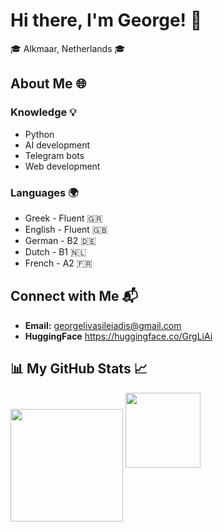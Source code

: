# Hi there, I'm George! 👋
🎓 Alkmaar, Netherlands 🎓

## About Me 🌐

### Knowledge 💡
- Python
- AI development
- Telegram bots
- Web development

### Languages 🌍
- Greek - Fluent 🇬🇷
- English - Fluent 🇬🇧
- German - B2 🇩🇪
- Dutch - B1 🇳🇱
- French - A2 🇫🇷

## Connect with Me 📬
- **Email:** georgelivasileiadis@gmail.com
- **HuggingFace** https://huggingface.co/GrgLiAi

## 📊 My GitHub Stats 📈
<p align="left">
    <img align="center" src="https://github-readme-stats-eight-theta.vercel.app/api?username=GrgLi&show_icons=true&hide_border=true&include_all_commits=true&count_private=true&bg_color=00000000&theme=tokyonight" height=180px/>
    <img height="120px" src="https://github-readme-stats.vercel.app/api/top-langs/?username=GrgLi&hide=html&hide_title=true&hide_border=true&layout=compact&langs_count=8&theme=tokyonight&bg_color=00000000" />
</p>
